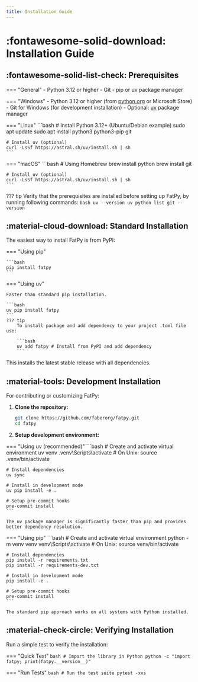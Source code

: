 ```yaml
---
title: Installation Guide
---
```


# :fontawesome-solid-download: Installation Guide

## :fontawesome-solid-list-check: Prerequisites

=== "General"
    - Python 3.12 or higher
    - Git
    - pip or uv package manager

=== "Windows"
    - Python 3.12 or higher (from [python.org](https://www.python.org/downloads/) or Microsoft Store)
    - Git for Windows (for development installation)
    - Optional: [uv](https://github.com/astral-sh/uv) package manager

=== "Linux"
    ```bash
    # Install Python 3.12+ (Ubuntu/Debian example)
    sudo apt update
    sudo apt install python3 python3-pip git

    # Install uv (optional)
    curl -LsSf https://astral.sh/uv/install.sh | sh
    ```

=== "macOS"
    ```bash
    # Using Homebrew
    brew install python
    brew install git

    # Install uv (optional)
    curl -LsSf https://astral.sh/uv/install.sh | sh
    ```

??? tip
    Verify that the prerequisites are installed before setting up FatPy, by running following commands:
    ```bash
    uv --version
    uv python list
    git --version
    ```

## :material-cloud-download: Standard Installation

The easiest way to install FatPy is from PyPI:

=== "Using pip"

    ```bash
    pip install fatpy
    ```

=== "Using uv"

    Faster than standard pip installation.

    ```bash
    uv pip install fatpy
    ```
    ??? tip
        To install package and add dependency to your project .toml file use:

        ```bash
        uv add fatpy # Install from PyPI and add dependency 
        ```

This installs the latest stable release with all dependencies.

## :material-tools: Development Installation

For contributing or customizing FatPy:

1. **Clone the repository:**

   ```bash
   git clone https://github.com/faberorg/fatpy.git
   cd fatpy
   ```

2. **Setup development environment:**

=== "Using uv (recommended)"
    ```bash
    # Create and activate virtual environment
    uv venv
    .venv\Scripts\activate  # On Unix: source .venv/bin/activate

    # Install dependencies
    uv sync

    # Install in development mode
    uv pip install -e .

    # Setup pre-commit hooks
    pre-commit install
    ```

    The uv package manager is significantly faster than pip and provides better dependency resolution.

=== "Using pip"
    ```bash
    # Create and activate virtual environment
    python -m venv venv
    venv\Scripts\activate  # On Unix: source venv/bin/activate

    # Install dependencies
    pip install -r requirements.txt
    pip install -r requirements-dev.txt

    # Install in development mode
    pip install -e .

    # Setup pre-commit hooks
    pre-commit install
    ```

    The standard pip approach works on all systems with Python installed.

## :material-check-circle: Verifying Installation

Run a simple test to verify the installation:

=== "Quick Test"
    ```bash
    # Import the library in Python
    python -c "import fatpy; print(fatpy.__version__)"
    ```

=== "Run Tests"
    ```bash
    # Run the test suite
    pytest -xvs
    ```
